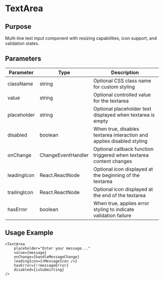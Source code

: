 # TextArea

## Purpose

Multi-line text input component with resizing capabilities, icon support, and validation states.

## Parameters

| Parameter    | Type                                    | Description                                                           |
| ------------ | --------------------------------------- | --------------------------------------------------------------------- |
| className    | string                                  | Optional CSS class name for custom styling                            |
| value        | string                                  | Optional controlled value for the textarea                            |
| placeholder  | string                                  | Optional placeholder text displayed when textarea is empty            |
| disabled     | boolean                                 | When true, disables textarea interaction and applies disabled styling |
| onChange     | ChangeEventHandler<HTMLTextAreaElement> | Optional callback function triggered when textarea content changes    |
| leadingIcon  | React.ReactNode                         | Optional icon displayed at the beginning of the textarea              |
| trailingIcon | React.ReactNode                         | Optional icon displayed at the end of the textarea                    |
| hasError     | boolean                                 | When true, applies error styling to indicate validation failure       |

## Usage Example

```tsx
<TextArea
    placeholder="Enter your message..."
    value={message}
    onChange={handleMessageChange}
    leadingIcon={<MessageIcon />}
    hasError={!!messageError}
    disabled={isSubmitting}
/>
```
